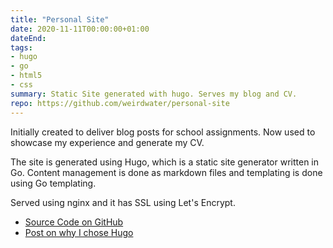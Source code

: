 ```yaml
---
title: "Personal Site"
date: 2020-11-11T00:00:00+01:00
dateEnd: 
tags:
- hugo
- go
- html5
- css
summary: Static Site generated with hugo. Serves my blog and CV.
repo: https://github.com/weirdwater/personal-site
---
```


Initially created to deliver blog posts for school assignments. Now used to showcase my experience and generate my CV.

The site is generated using Hugo, which is a static site generator written in Go. Content management is done as markdown files and templating is done using Go templating.

Served using nginx and it has SSL using Let's Encrypt.

- [Source Code on GitHub](https://github.com/weirdwater/personal-site)
- [Post on why I chose Hugo](https://www.arjobruijn.es/posts/space-to-share/)
